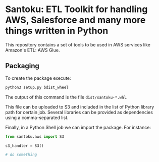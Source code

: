 # Santoku: ETL Toolkit for handling AWS, Salesforce and many more things written in Python

This repository contains a set of tools to be used in AWS services like Amazon's ETL: AWS Glue.

## Packaging

To create the package execute:

```bash
python3 setup.py bdist_wheel
```

The output of this command is the file `dist/santoku-*.whl`.

This file can be uploaded to S3 and included in the list of Python library path for certain job. Several libraries can be provided as dependencies using a comma-separated list.

Finally, in a Python Shell job we can import the package. For instance:

```python
from santoku.aws import S3

s3_handler = S3()

# do something
```
